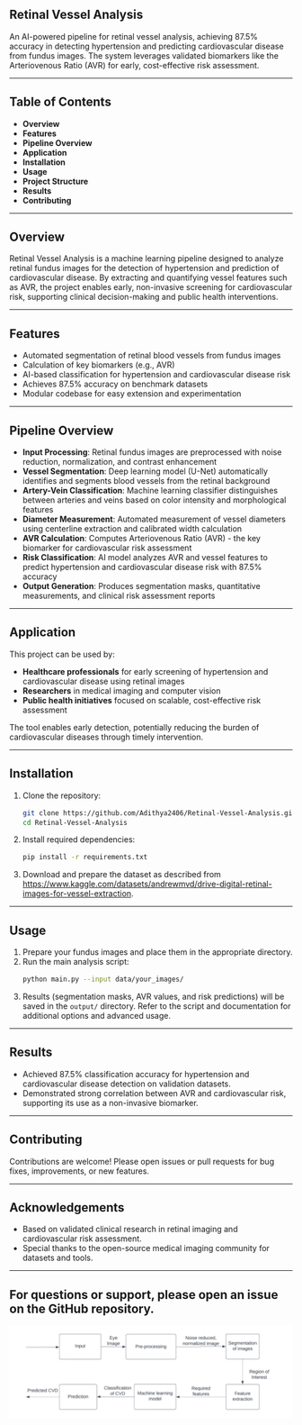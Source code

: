 ## Retinal Vessel Analysis
An AI-powered pipeline for retinal vessel analysis, achieving 87.5% accuracy in detecting hypertension and predicting cardiovascular disease from fundus images. The system leverages validated biomarkers like the Arteriovenous Ratio (AVR) for early, cost-effective risk assessment.

---
## Table of Contents
- **Overview**
- **Features**
- **Pipeline Overview**
- **Application**
- **Installation**
- **Usage**
- **Project Structure**
- **Results**
- **Contributing**

---
## **Overview**
Retinal Vessel Analysis is a machine learning pipeline designed to analyze retinal fundus images for the detection of hypertension and prediction of cardiovascular disease. By extracting and quantifying vessel features such as AVR, the project enables early, non-invasive screening for cardiovascular risk, supporting clinical decision-making and public health interventions.

---
## **Features**
- Automated segmentation of retinal blood vessels from fundus images
- Calculation of key biomarkers (e.g., AVR)
- AI-based classification for hypertension and cardiovascular disease risk
- Achieves 87.5% accuracy on benchmark datasets
- Modular codebase for easy extension and experimentation

---
## **Pipeline Overview**
- **Input Processing**: Retinal fundus images are preprocessed with noise reduction, normalization, and contrast enhancement
- **Vessel Segmentation**: Deep learning model (U-Net) automatically identifies and segments blood vessels from the retinal background
- **Artery-Vein Classification**: Machine learning classifier distinguishes between arteries and veins based on color intensity and morphological features
- **Diameter Measurement**: Automated measurement of vessel diameters using centerline extraction and calibrated width calculation
- **AVR Calculation**: Computes Arteriovenous Ratio (AVR) - the key biomarker for cardiovascular risk assessment
- **Risk Classification**: AI model analyzes AVR and vessel features to predict hypertension and cardiovascular disease risk with 87.5% accuracy
- **Output Generation**: Produces segmentation masks, quantitative measurements, and clinical risk assessment reports

---
## **Application**
This project can be used by:
- **Healthcare professionals** for early screening of hypertension and cardiovascular disease using retinal images
- **Researchers** in medical imaging and computer vision
- **Public health initiatives** focused on scalable, cost-effective risk assessment

The tool enables early detection, potentially reducing the burden of cardiovascular diseases through timely intervention.

---

## **Installation**
1. Clone the repository:
   ```bash
   git clone https://github.com/Adithya2406/Retinal-Vessel-Analysis.git
   cd Retinal-Vessel-Analysis
   ```
2. Install required dependencies:
   ```bash
   pip install -r requirements.txt
   ```
3. Download and prepare the dataset as described from https://www.kaggle.com/datasets/andrewmvd/drive-digital-retinal-images-for-vessel-extraction.

---
## **Usage**
1. Prepare your fundus images and place them in the appropriate directory.
2. Run the main analysis script:
   ```bash
   python main.py --input data/your_images/
   ```
3. Results (segmentation masks, AVR values, and risk predictions) will be saved in the `output/` directory.
Refer to the script and documentation for additional options and advanced usage.

---
## **Results**
- Achieved 87.5% classification accuracy for hypertension and cardiovascular disease detection on validation datasets.
- Demonstrated strong correlation between AVR and cardiovascular risk, supporting its use as a non-invasive biomarker.

---
## **Contributing**
Contributions are welcome! Please open issues or pull requests for bug fixes, improvements, or new features.

---
## **Acknowledgements**
- Based on validated clinical research in retinal imaging and cardiovascular risk assessment.
- Special thanks to the open-source medical imaging community for datasets and tools.

---
For questions or support, please open an issue on the GitHub repository.
---

![Blank diagram](https://github.com/Adithya2406/Retinal-Vessel-Analysis/blob/main/Block%20diagram.png)
